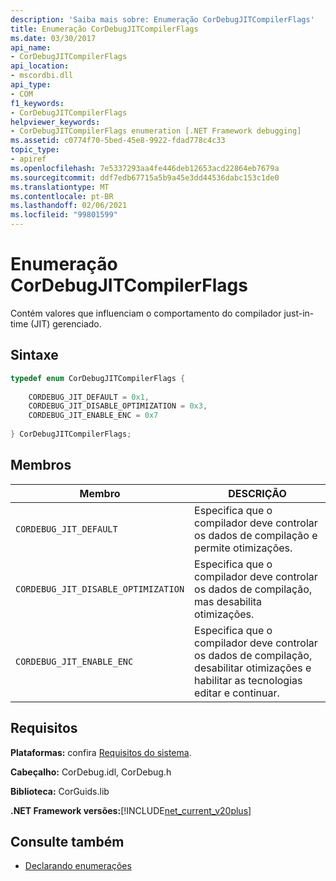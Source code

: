 ```yaml
---
description: 'Saiba mais sobre: Enumeração CorDebugJITCompilerFlags'
title: Enumeração CorDebugJITCompilerFlags
ms.date: 03/30/2017
api_name:
- CorDebugJITCompilerFlags
api_location:
- mscordbi.dll
api_type:
- COM
f1_keywords:
- CorDebugJITCompilerFlags
helpviewer_keywords:
- CorDebugJITCompilerFlags enumeration [.NET Framework debugging]
ms.assetid: c0774f70-5bed-45e8-9922-fdad778c4c33
topic_type:
- apiref
ms.openlocfilehash: 7e5337293aa4fe446deb12653acd22864eb7679a
ms.sourcegitcommit: ddf7edb67715a5b9a45e3dd44536dabc153c1de0
ms.translationtype: MT
ms.contentlocale: pt-BR
ms.lasthandoff: 02/06/2021
ms.locfileid: "99801599"
---
```

# <a name="cordebugjitcompilerflags-enumeration"></a>Enumeração CorDebugJITCompilerFlags

Contém valores que influenciam o comportamento do compilador just-in-time (JIT) gerenciado.  
  
## <a name="syntax"></a>Sintaxe  
  
```cpp  
typedef enum CorDebugJITCompilerFlags {  
  
    CORDEBUG_JIT_DEFAULT = 0x1,  
    CORDEBUG_JIT_DISABLE_OPTIMIZATION = 0x3,  
    CORDEBUG_JIT_ENABLE_ENC = 0x7  
  
} CorDebugJITCompilerFlags;  
```  
  
## <a name="members"></a>Membros  
  
|Membro|DESCRIÇÃO|  
|------------|-----------------|  
|`CORDEBUG_JIT_DEFAULT`|Especifica que o compilador deve controlar os dados de compilação e permite otimizações.|  
|`CORDEBUG_JIT_DISABLE_OPTIMIZATION`|Especifica que o compilador deve controlar os dados de compilação, mas desabilita otimizações.|  
|`CORDEBUG_JIT_ENABLE_ENC`|Especifica que o compilador deve controlar os dados de compilação, desabilitar otimizações e habilitar as tecnologias editar e continuar.|  
  
## <a name="requirements"></a>Requisitos  

 **Plataformas:** confira [Requisitos do sistema](../../get-started/system-requirements.md).  
  
 **Cabeçalho:** CorDebug.idl, CorDebug.h  
  
 **Biblioteca:** CorGuids.lib  
  
 **.NET Framework versões:**[!INCLUDE[net_current_v20plus](../../../../includes/net-current-v20plus-md.md)]  
  
## <a name="see-also"></a>Consulte também

- [Declarando enumerações](debugging-enumerations.md)
